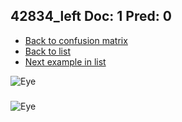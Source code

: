## 42834_left Doc: 1 Pred: 0
- [Back to confusion matrix](https://github.com/juliandewit/kaggle_retinopathy/blob/master/matrix.md)
- [Back to list](https://github.com/juliandewit/kaggle_retinopathy/blob/master/lists/10/list.md)
- [Next example in list](https://github.com/juliandewit/kaggle_retinopathy/blob/master/lists/10/42/42965_right.md)

![Eye](https://retinopaty.blob.core.windows.net/size1024/42834_left_1.jpeg)

### 

![Eye]()
